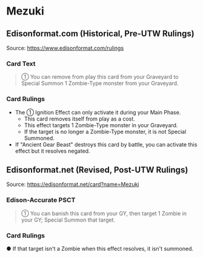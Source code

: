 # Mezuki

## Edisonformat.com (Historical, Pre-UTW Rulings)

Source: https://www.edisonformat.com/rulings

### Card Text

> ① You can remove from play this card from your Graveyard to Special Summon 1 Zombie-Type monster from your Graveyard.

### Card Rulings

*   The ① Ignition Effect can only activate it during your Main Phase.
    *   This card removes itself from play as a cost.
    *   This effect targets 1 Zombie-Type monster in your Graveyard.
    *   If the target is no longer a Zombie-Type monster, it is not Special Summoned.
*   If "Ancient Gear Beast" destroys this card by battle, you can activate this effect but it resolves negated.

## Edisonformat.net (Revised, Post-UTW Rulings)

Source: https://edisonformat.net/card?name=Mezuki

### Edison-Accurate PSCT

> ① You can banish this card from your GY, then target 1 Zombie in your GY; Special Summon that target.

### Card Rulings

● If that target isn't a Zombie when this effect resolves, it isn't summoned.
            